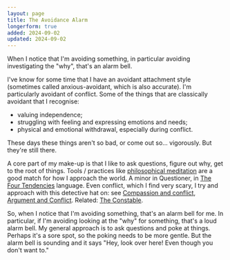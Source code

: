 ```yaml
---
layout: page
title: The Avoidance Alarm
longerform: true
added: 2024-09-02
updated: 2024-09-02
---
```


<div class="boxout">When I notice that I'm avoiding something, in particular avoiding investigating the "why", that's an alarm bell.</div>

I've know for some time that I have an avoidant attachment style (sometimes called anxious-avoidant, which is also accurate). I'm particularly avoidant of conflict. Some of the things that are classically avoidant that I recognise:

- valuing independence;
- struggling with feeling and expressing emotions and needs;
- physical and emotional withdrawal, especially during conflict.

These days these things aren't so bad, or come out so... vigorously. But they're still there.

A core part of my make-up is that I like to ask questions, figure out why, get to the root of things. Tools / practices like [philosophical meditation](http://localhost:4000/notes/philosophy/philosophical%20meditation.jpg) are a good match for how I approach the world. A minor in Questioner, in [The Four Tendencies](/notes/systems-thinking/the%20four%20tendencies.jpg) language. Even conflict, which I find very scary, I try and approach with this detective hat on: see [Compassion and conflict](/thinking/compassion-and-conflict/), [Argument and Conflict](/thinking/argument-and-conflict/). Related: [The Constable](/thinking/the-constable/).

So, when I notice that I'm avoiding something, that's an alarm bell for me. In particular, if I'm avoiding looking at the "why" for something, that's a loud alarm bell. My general approach is to ask questions and poke at things. Perhaps it's a sore spot, so the poking needs to be more gentle. But the alarm bell is sounding and it says "Hey, look over here! Even though you don't want to."